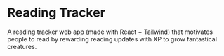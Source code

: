 # Reading Tracker

A reading tracker web app (made with React + Tailwind) that motivates people to read by rewarding reading updates with XP to grow fantastical creatures.
